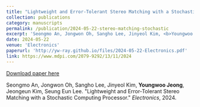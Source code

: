```yaml
---
title: "Lightweight and Error‑Tolerant Stereo Matching with a Stochastic Computing Processor"
collection: publications
category: manuscripts
permalink: /publication/2024-05-22-stereo-matching-stochastic
excerpt: 'Seongmo An, Jongwon Oh, Sangho Lee, Jinyeol Kim, <b>Youngwoo Jeong</b>, Jeongeun Kim, Seung Eun Lee. &quot;Lightweight and Error‑Tolerant Stereo Matching with a Stochastic Computing Processor.&quot; <i>Electronics</i>, 2024.'
date: 2024-05-22
venue: 'Electronics'
paperurl: 'http://yw-ray.github.io/files/2024-05-22-Electronics.pdf'
link: https://www.mdpi.com/2079-9292/13/11/2024
---
```


<a href='http://yw-ray.github.io/files/2024-05-22-Electronics.pdf'>Download paper here</a>

Seongmo An, Jongwon Oh, Sangho Lee, Jinyeol Kim, <b>Youngwoo Jeong</b>, Jeongeun Kim, Seung Eun Lee. &quot;Lightweight and Error‑Tolerant Stereo Matching with a Stochastic Computing Processor.&quot; <i>Electronics</i>, 2024.
